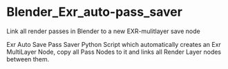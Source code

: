 # Blender_Exr_auto-pass_saver
Link all render passes in Blender to a new EXR-mulitlayer save node

Exr Auto Save Pass Saver Python Script which automatically creates an Exr MultiLayer Node, copy all Pass Nodes to it and links all Render Layer nodes between them.


